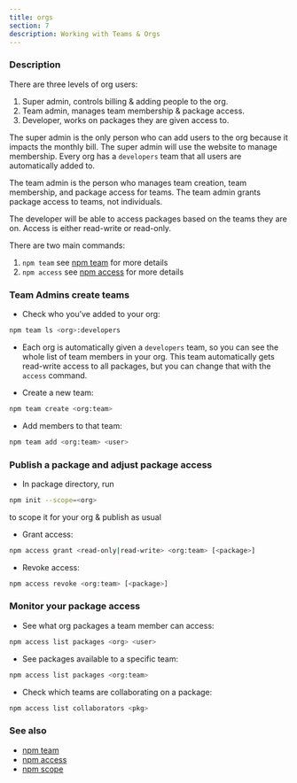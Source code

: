 ```yaml
---
title: orgs
section: 7
description: Working with Teams & Orgs
---
```


### Description

There are three levels of org users:

1. Super admin, controls billing & adding people to the org.
2. Team admin, manages team membership & package access.
3. Developer, works on packages they are given access to.

The super admin is the only person who can add users to the org because it impacts the monthly bill.
The super admin will use the website to manage membership.
Every org has a `developers` team that all users are automatically added to.

The team admin is the person who manages team creation, team membership, and package access for teams.
The team admin grants package access to teams, not individuals.

The developer will be able to access packages based on the teams they are on.
Access is either read-write or read-only.

There are two main commands:

1. `npm team` see [npm team](/commands/npm-team) for more details
2. `npm access` see [npm access](/commands/npm-access) for more details

### Team Admins create teams

* Check who you’ve added to your org:

```bash
npm team ls <org>:developers
```

* Each org is automatically given a `developers` team, so you can see the whole list of team members in your org.
This team automatically gets read-write access to all packages, but you can change that with the `access` command.

* Create a new team:

```bash
npm team create <org:team>
```

* Add members to that team:

```bash
npm team add <org:team> <user>
```

### Publish a package and adjust package access

* In package directory, run

```bash
npm init --scope=<org>
```
to scope it for your org & publish as usual

* Grant access:  

```bash
npm access grant <read-only|read-write> <org:team> [<package>]
```

* Revoke access:

```bash
npm access revoke <org:team> [<package>]
```

### Monitor your package access

* See what org packages a team member can access:

```bash
npm access list packages <org> <user>
```

* See packages available to a specific team:

```bash
npm access list packages <org:team>
```

* Check which teams are collaborating on a package:

```bash
npm access list collaborators <pkg>
```

### See also

* [npm team](/commands/npm-team)
* [npm access](/commands/npm-access)
* [npm scope](/using-npm/scope)
